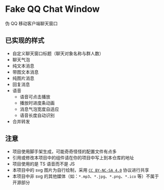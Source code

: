 # Fake QQ Chat Window

伪 QQ 移动客户端聊天窗口

## 已实现的样式

- 自定义聊天窗口标题（聊天对象名称与群人数）
- 聊天气泡
- 纯文本消息
- 带图文本消息
- 纯图片消息
- 回复消息
- 语音
  - 语音可点击播放
  - 播放时进度条动画
  - 消息气泡宽度自适应
  - 语音长度自动识别
- 合并转发

## 注意

- 项目使用脚手架生成，可能奇奇怪怪的配置文件有点多
- 引用或修改本项目中的组件请在你的项目中写上到本仓库的地址
- 项目使用的是 TS 语音而不是 JS
- 本项目中的 svg 图片为自行绘制，采用 [`CC BY-NC-SA 4.0`](https://creativecommons.org/licenses/by-nc-sa/4.0/deed.zh) 协议进行共享
- 本项目中非 svg 的其他媒体（如：`*.mp3`、`*.jpg`、`*.png`、`*.ico` 等）不属于开源部分
